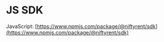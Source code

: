 # JS SDK

JavaScript: [https://www.npmjs.com/package/@niftyrent/sdk](https://www.npmjs.com/package/@niftyrent/sdk)
